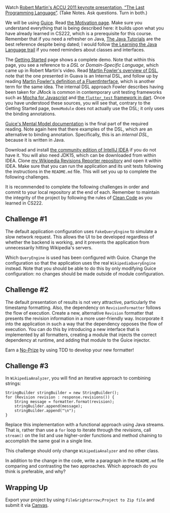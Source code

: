 Watch [Robert Martin's ACCU 2011 keynote presentation, &ldquo;The Last
Programming Language&rdquo;](https://www.youtube.com/watch?v=P2yr-3F6PQo).
(Take Notes. Ask questions. Turn in both.)

We will be using [Guice](https://github.com/google/guice). Read [the Motivation
page](https://github.com/google/guice/wiki/Motivation). Make sure you understand
everything that is being described here: it builds upon what you have already
learned in CS222, which is a prerequisite for this course. Remember that if you
need a refresher on Java, 
[The Java Tutorials](https://docs.oracle.com/javase/tutorial/) are the best reference
despite being dated; I would follow 
[the Learning the Java Language trail](https://docs.oracle.com/javase/tutorial/java/index.html)
if you need reminders about classes and interfaces.

The [Getting Started](https://github.com/google/guice/wiki/GettingStarted) page shows a complete demo.
Note that within this page, you see a reference to a _DSL_ or _Domain-Specific Language_, which came
up in Robert Martin's video.
Read [Martin Fowler's overview of DSL](https://martinfowler.com/bliki/DomainSpecificLanguage.html),
note that the one presented in Guava is an Internal DSL,
and follow up by reading [Martin Fowler's definition of a FluentInterface](https://martinfowler.com/bliki/FluentInterface.html), which is another term for the same idea.
The internal DSL approach Fowler describes having been taken for JMock is common in contemporary unit testing
frameworks such as [Mocha for Javascript](https://mochajs.org/) and 
[the `flutter_test` framework in dart](https://flutter.dev/docs/cookbook/testing/unit/introduction).
Once you have understood these sources, 
you will see that, contrary to the Getting Started page, 
`DemoModule` does not actually use the DSL; it only uses the binding annotations.

[Guice's Mental Model documentation](https://github.com/google/guice/wiki/MentalModel)
is the final part of the required reading.
Note again here that there examples of the DSL, which are an alternative to binding annotation.
Specifically, this is an _internal DSL_, because it is written in Java. 

Download and install [the community edition of IntelliJ IDEA](https://www.jetbrains.com/idea/download/)
if you do not have it. You will also need JDK15, which can be downloaded from within IDEA.
Clone [my Wikipedia Revisions Reporter repository](https://github.com/doctor-g/WikipediaRevisionsReporter)
and open it within IDEA. Make sure that you can run the application and its unit tests following the
instructions in the `README.md` file.
This will set you up to complete the following challenges.

It is recommended to complete the following challenges in order and commit to
your local repository at the end of each. Remember to maintain the integrity of
the project by following the rules of 
[Clean Code](https://www.amazon.com/Clean-Code-Handbook-Software-Craftsmanship/dp/0132350882)
as you learned in CS222.

## Challenge #1

The default application configuration uses `FakeQueryEngine` to simulate a slow
network request. This allows the UI to be developed regardless of whether the
backend is working, and it prevents the application from unnecessarily hitting
Wikipedia's servers.

Which `QueryEngine` is used has been configured with Guice. Change the
configuration so that the application uses the real `WikipediaQueryEngine`
instead. Note that you should be able to do this by only modifying Guice
configuration: no changes should be made outside of module configuration.

## Challenge #2

The default presentation of results is not very attractive, particularly the
timestamp formatting. Also, the dependency on `RevisionFormatter` follows the
flow of execution. Create a new, alternative `Revision` formatter that presents
the revision information in a more user-friendly way. Incorporate it into the
application in such a way that the dependency opposes the flow of execution. You
can do this by introducing a new interface that is implemented by all
formatters, creating a module that injects the correct dependency at runtime,
and adding that module to the Guice injector.

Earn a [No-Prize](https://en.wikipedia.org/wiki/Marvel_No-Prize) by using TDD to
develop your new formatter!

## Challenge #3

In `WikipediaAnalyzer`, you will find an iterative approach to combining strings:
```
StringBuilder stringBuilder = new StringBuilder();
for (Revision revision : response.revisions()) {
    String message = formatter.format(revision);
    stringBuilder.append(message);
    stringBuilder.append("\n");
}
```
Replace this implementation with a functional approach using Java streams.
That is, rather than use a `for` loop to iterate through the revisions,
call `stream()` on the list and use higher-order functions and method chaining
to accomplish the same goal in a single line. 

This challenge should only change `WikipediaAnalyzer` and no other class.

In addition to the change in the code, write a paragraph in the `README.md` file
comparing and contrasting the two approaches. Which approach do you think is
preferable, and why? 

## Wrapping Up

Export your project by using `File&rightarrow;Project to Zip file` and submit it
via [Canvas](https://bsu.instructure.com).

